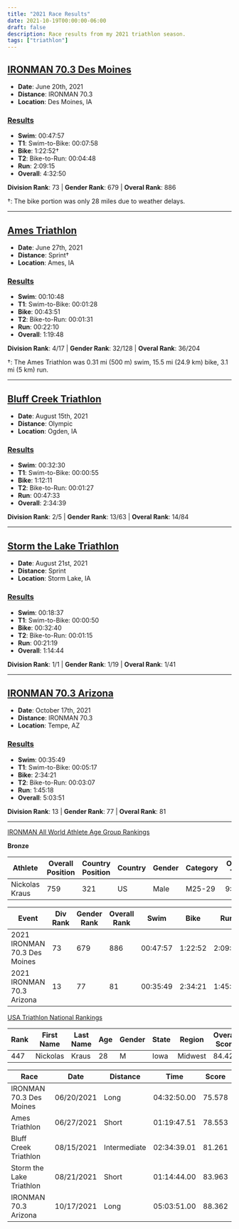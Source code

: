 ```yaml
---
title: "2021 Race Results"
date: 2021-10-19T00:00:00-06:00
draft: false
description: Race results from my 2021 triathlon season.
tags: ["triathlon"]
---
```


## [IRONMAN 70.3 Des Moines](https://www.ironman.com/im703-des-moines)
* **Date**: June 20th, 2021
* **Distance**: IRONMAN 70.3
* **Location**: Des Moines, IA

### [Results](https://www.ironman.com/im703-des-moines-results)
* **Swim**: 00:47:57
* **T1**: Swim-to-Bike: 00:07:58
* **Bike**: 1:22:52†
* **T2**: Bike-to-Run: 00:04:48
* **Run**: 2:09:15
* **Overall**: 4:32:50

**Division Rank**: 73 | **Gender Rank**: 679 | **Overal Rank**: 886

†: The bike portion was only 28 miles due to weather delays.

---

## [Ames Triathlon](https://www.amestriathlon.com)
* **Date**: June 27th, 2021
* **Distance**: Sprint†
* **Location**: Ames, IA

### [Results](https://results.truetimeracing.com/myresults.aspx?uid=16535-815-1-67426)
* **Swim**: 00:10:48
* **T1**: Swim-to-Bike: 00:01:28
* **Bike**: 00:43:51
* **T2**: Bike-to-Run: 00:01:31
* **Run**: 00:22:10
* **Overall**: 1:19:48

**Division Rank**: 4/17 | **Gender Rank**: 32/128 | **Overal Rank**: 36/204

†: The Ames Triathlon was 0.31 mi (500 m) swim, 15.5 mi (24.9 km) bike, 3.1 mi (5 km) run.

---

## [Bluff Creek Triathlon](https://bluffcreektri.com)
* **Date**: August 15th, 2021
* **Distance**: Olympic
* **Location**: Ogden, IA

### [Results](https://results.truetimeracing.com/myresults.aspx?uid=16535-850-1-70348)
* **Swim**: 00:32:30
* **T1**: Swim-to-Bike: 00:00:55
* **Bike**: 1:12:11
* **T2**: Bike-to-Run: 00:01:27
* **Run**: 00:47:33
* **Overall**: 2:34:39

**Division Rank**: 2/5 | **Gender Rank**: 13/63 | **Overal Rank**: 14/84

---

## [Storm the Lake Triathlon](https://runsignup.com/Race/IA/StormLake/StormtheLakeTriathlon)
* **Date**: August 21st, 2021
* **Distance**: Sprint
* **Location**: Storm Lake, IA

### [Results](https://results.truetimeracing.com/myresults.aspx?uid=16535-854-5-294024)
* **Swim**: 00:18:37
* **T1**: Swim-to-Bike: 00:00:50
* **Bike**: 00:32:40
* **T2**: Bike-to-Run: 00:01:15
* **Run**: 00:21:19
* **Overall**: 1:14:44

**Division Rank**: 1/1 | **Gender Rank**: 1/19 | **Overal Rank**: 1/41

---

## [IRONMAN 70.3 Arizona](https://www.ironman.com/im703-arizona)
* **Date**: October 17th, 2021
* **Distance**: IRONMAN 70.3
* **Location**: Tempe, AZ

### [Results](https://www.ironman.com/im703-arizona-results)
* **Swim**: 00:35:49
* **T1**: Swim-to-Bike: 00:05:17
* **Bike**: 2:34:21
* **T2**: Bike-to-Run: 00:03:07
* **Run**: 1:45:18
* **Overall**: 5:03:51

**Division Rank**: 13 | **Gender Rank**: 77 | **Overal Rank**: 81

---

[IRONMAN All World Athlete Age Group Rankings](https://www.ironman.com/all-world-athlete-agr)

**Bronze**

<div class="font-size-12px">

Athlete        | Overall Position | Country Position | Country | Gender | Category | Overall Time | Points
-------------- | ---------------- | ---------------- | ------- | ------ | -------- | ------------ | ------
Nickolas Kraus |              759 |              321 |      US |   Male |   M25-29 |      9:36:41 |  4,391

Event                        | Div Rank | Gender Rank | Overall Rank | Swim     | Bike      | Run     | Total Time | Points
---------------------------- | -------- | ----------- | ------------ | -------- | --------- | ------- | ---------- | ------
2021 IRONMAN 70.3 Des Moines |       73 |         679 |          886 | 00:47:57 |   1:22:52 | 2:09:15 |    4:32:50 |  1,810
2021 IRONMAN 70.3 Arizona    |       13 |          77 |           81 | 00:35:49 |   2:34:21 | 1:45:18 |    5:03:51 |  2,581

[USA Triathlon National Rankings](https://rankings.usatriathlon.org/Rankings/NationalRankings)

Rank | First Name | Last Name | Age | Gender | State | Region  | Overall Score
---- | ---------- | --------- | --- | ------ | ----- | ------- | -------------
 447 |   Nickolas |     Kraus |  28 |      M |  Iowa | Midwest |        84.428

Race                     | Date       | Distance     | Time        | Score
------------------------ | ---------- | ------------ | ----------- | ------
IRONMAN 70.3 Des Moines  | 06/20/2021 |         Long | 04:32:50.00 | 75.578
Ames Triathlon           | 06/27/2021 |        Short | 01:19:47.51 | 78.553
Bluff Creek Triathlon    | 08/15/2021 | Intermediate | 02:34:39.01 | 81.261
Storm the Lake Triathlon | 08/21/2021 |        Short | 01:14:44.00 | 83.963
IRONMAN 70.3 Arizona     | 10/17/2021 |         Long | 05:03:51.00 | 88.362

</div>
